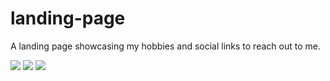 # landing-page
A landing page showcasing my hobbies and social links to reach out to me.

<img src="../images/top-page.png">
<img src="../images/mid-page.png">
<img src="../images/bottom-page.png">